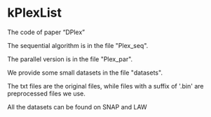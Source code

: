 # kPlexList
The code of paper “DPlex”

The sequential algorithm is in the file "Plex_seq".

The parallel version is in the file "Plex_par".

We provide some small datasets in the file "datasets". 

The txt files are the original files, while files with a suffix of '.bin' are preprocessed files we use. 

All the datasets can be found on SNAP and LAW
